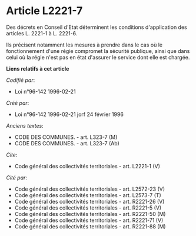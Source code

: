 # Article L2221-7

Des décrets en Conseil d'Etat déterminent les conditions d'application des articles L. 2221-1 à L. 2221-6. 

Ils précisent notamment les mesures à prendre dans le cas où le fonctionnement d'une régie compromet la sécurité publique,
ainsi que dans celui où la régie n'est pas en état d'assurer le service dont elle est chargée.

**Liens relatifs à cet article**

_Codifié par_:

  - Loi n°96-142 1996-02-21

_Créé par_:

  - Loi n°96-142 1996-02-21 jorf 24 février 1996

_Anciens textes_:

  - CODE DES COMMUNES. - art. L323-7 (M)
  - CODE DES COMMUNES. - art. L323-7 (Ab)

_Cite_:

  - Code général des collectivités territoriales - art. L2221-1 (V)

_Cité par_:

  - Code général des collectivités territoriales - art. L2572-23 (V)
  - Code général des collectivités territoriales - art. L2573-7 (T)
  - Code général des collectivités territoriales - art. R2221-26 (V)
  - Code général des collectivités territoriales - art. R2221-5 (V)
  - Code général des collectivités territoriales - art. R2221-50 (M)
  - Code général des collectivités territoriales - art. R2221-71 (V)
  - Code général des collectivités territoriales - art. R2221-88 (M)
